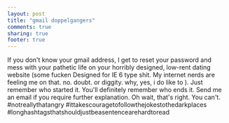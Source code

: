 ```yaml
---
layout: post
title: "gmail doppelgangers"
comments: true
sharing: true
footer: true
---
```


If you don't know your gmail address, I get to reset your password and mess with your pathetic life on
your horribly designed, low-rent dating website (some fucken Designed for IE 6 type shit. My internet
nerds are feeling me on that. no. doubt. or diggity. why, yes, i do like to ).
Just remember who started it.
You'll definitely remember who ends it.
Send me an email if you require further explanation.
Oh wait, that's right. You can't.
#notreallythatangry #ittakescouragetofollowthejokestothedarkplaces
#longhashtagsthatshouldjustbeasentencearehardtoread
